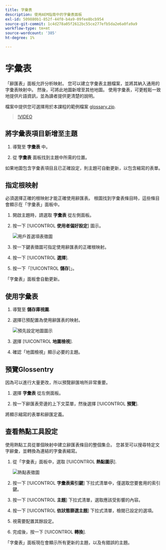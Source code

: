 ```yaml
---
title: 字彙表
description: 使用AEM指南中的字彙表面板
exl-id: 509880b1-852f-44f0-b4a9-09fee8bcb954
source-git-commit: 1c4d278a05f2612bc55ce277efb5da2e6a0fa9a9
workflow-type: tm+mt
source-wordcount: '385'
ht-degree: 1%

---
```


# 字彙表

「辭匯表」面板允許分析映射。 您可以建立字彙表主題檔案，並將其納入通用的字彙表映射中。 然後，可將此地圖新增至其他地圖。 使用字彙表，可更輕鬆一致地提供片語資訊，並為讀者提供更清楚的說明。

檔案中提供您可選擇用於本課程的範例檔案 [glossary.zip](assets/glossary.zip).

>[!VIDEO](https://video.tv.adobe.com/v/342765?quality=12&learn=on)

## 將字彙表項目新增至主題

1. 導覽至 **字彙表** 中。

2. 從 **字彙表** 面板找到主題中所需的位置。

如果地圖包含字彙表項目且已正確設定，則主題可自動更新，以包含縮寫的表單。

## 指定根映射

必須選擇正確的根映射才能正確使用辭匯表。 根圖找到字彙表條目時，這些條目會顯示在「字彙表」面板中。

1. 開啟主題時，請選取 **字彙表** 從左側面板。

2. 按一下 [!UICONTROL **使用者偏好設定**] 圖示。

   ![用戶首選項表徵圖](images/reuse/user-prefs-icon.png)

3. 按一下鍵表徵圖可指定使用辭匯表的正確根映射。

4. 按一下 [!UICONTROL **選擇**].

5. 按一下「[!UICONTROL **儲存**]」。

「字彙表」面板會自動更新。

## 使用字彙表

1. 導覽至 **儲存庫視圖**.

2. 選擇已預配置為使用辭匯表的映射。

   ![預先設定地圖圖示](images/lesson-10/preconfig-map.png)

3. 選擇 [!UICONTROL **地圖檢視**].

4. 確認「地圖檢視」顯示必要的主題。

## 預覽Glossentry

因為可以進行大量更改，所以預覽辭匯哨所非常重要。

1. 選擇 **字彙表** 從左側面板。

2. 按一下辭匯表旁邊的上下文菜單，然後選擇 [!UICONTROL **預覽**].

將顯示縮寫的表單和辭匯定義。

## 查看熱點工具設定

使用熱點工具從單個映射中建立辭匯表條目的整個集合。 您甚至可以搜尋特定文字辭彙，並轉換為連結的字彙表縮寫。

1. 從「字彙表」面板中，選取 [!UICONTROL **熱點圖示**].

   ![熱點表徵圖](images/lesson-10/hotspot-icon.png)

2. 按一下 [!UICONTROL **字彙表索引鍵**] 下拉式清單中，僅選取您要套用的索引鍵。

3. 按一下 [!UICONTROL **主題**] 下拉式清單，選取應該受影響的內容。

4. 按一下 [!UICONTROL **依狀態篩選主題**] 下拉式清單，檢閱已設定的選項。

5. 視需要配置其餘設定。

6. 完成後，按一下 [!UICONTROL **轉換**].

「字彙表」面板現在會顯示所有更新的主題，以及有錯誤的主題。

